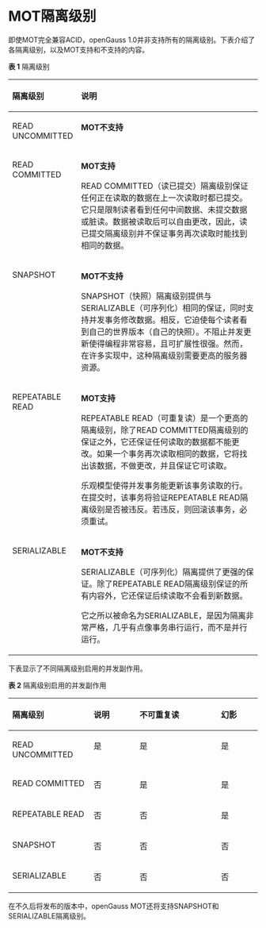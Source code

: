 # MOT隔离级别<a name="ZH-CN_TOPIC_0280525158"></a>

即使MOT完全兼容ACID，openGauss 1.0并非支持所有的隔离级别。下表介绍了各隔离级别，以及MOT支持和不支持的内容。

**表 1**  隔离级别

<a name="table9960143"></a>
<table><thead align="left"><tr id="row28427054"><th class="cellrowborder" valign="top" width="24.242424242424242%" id="mcps1.2.3.1.1"><p id="p20890046"><a name="p20890046"></a><a name="p20890046"></a>隔离级别</p>
</th>
<th class="cellrowborder" valign="top" width="75.75757575757575%" id="mcps1.2.3.1.2"><p id="p14372146"><a name="p14372146"></a><a name="p14372146"></a>说明</p>
</th>
</tr>
</thead>
<tbody><tr id="row23293171"><td class="cellrowborder" valign="top" width="24.242424242424242%" headers="mcps1.2.3.1.1 "><p id="p7698664"><a name="p7698664"></a><a name="p7698664"></a>READ UNCOMMITTED</p>
</td>
<td class="cellrowborder" valign="top" width="75.75757575757575%" headers="mcps1.2.3.1.2 "><p id="p19612025"><a name="p19612025"></a><a name="p19612025"></a><strong id="b42290504"><a name="b42290504"></a><a name="b42290504"></a>MOT不支持</strong></p>
</td>
</tr>
<tr id="row2978832"><td class="cellrowborder" valign="top" width="24.242424242424242%" headers="mcps1.2.3.1.1 "><p id="p39958824"><a name="p39958824"></a><a name="p39958824"></a>READ COMMITTED</p>
</td>
<td class="cellrowborder" valign="top" width="75.75757575757575%" headers="mcps1.2.3.1.2 "><p id="p15439288"><a name="p15439288"></a><a name="p15439288"></a><strong id="b4735869"><a name="b4735869"></a><a name="b4735869"></a>MOT支持</strong></p>
<p id="p48061109"><a name="p48061109"></a><a name="p48061109"></a>READ COMMITTED（读已提交）隔离级别保证任何正在读取的数据在上一次读取时都已提交。它只是限制读者看到任何中间数据、未提交数据或脏读。数据被读取后可以自由更改，因此，读已提交隔离级别并不保证事务再次读取时能找到相同的数据。</p>
</td>
</tr>
<tr id="row29896802"><td class="cellrowborder" valign="top" width="24.242424242424242%" headers="mcps1.2.3.1.1 "><p id="p5721932"><a name="p5721932"></a><a name="p5721932"></a>SNAPSHOT</p>
</td>
<td class="cellrowborder" valign="top" width="75.75757575757575%" headers="mcps1.2.3.1.2 "><p id="p60823375"><a name="p60823375"></a><a name="p60823375"></a><strong id="b10539465"><a name="b10539465"></a><a name="b10539465"></a>MOT不支持</strong></p>
<p id="p48390307"><a name="p48390307"></a><a name="p48390307"></a>SNAPSHOT（快照）隔离级别提供与SERIALIZABLE（可序列化）相同的保证，同时支持并发事务修改数据。相反，它迫使每个读者看到自己的世界版本（自己的快照）。不阻止并发更新使得编程非常容易，且可扩展性很强。然而，在许多实现中，这种隔离级别需要更高的服务器资源。</p>
</td>
</tr>
<tr id="row32859581"><td class="cellrowborder" valign="top" width="24.242424242424242%" headers="mcps1.2.3.1.1 "><p id="p44380409"><a name="p44380409"></a><a name="p44380409"></a>REPEATABLE READ</p>
</td>
<td class="cellrowborder" valign="top" width="75.75757575757575%" headers="mcps1.2.3.1.2 "><p id="p38043373"><a name="p38043373"></a><a name="p38043373"></a><strong id="b6846044"><a name="b6846044"></a><a name="b6846044"></a>MOT支持</strong></p>
<p id="p17658712"><a name="p17658712"></a><a name="p17658712"></a>REPEATABLE READ（可重复读）是一个更高的隔离级别，除了READ COMMITTED隔离级别的保证之外，它还保证任何读取的数据都不能更改。如果一个事务再次读取相同的数据，它将找出该数据，不做更改，并且保证它可读取。</p>
<p id="p24710688"><a name="p24710688"></a><a name="p24710688"></a>乐观模型使得并发事务能更新该事务读取的行。在提交时，该事务将验证REPEATABLE READ隔离级别是否被违反。若违反，则回滚该事务，必须重试。</p>
</td>
</tr>
<tr id="row21069601"><td class="cellrowborder" valign="top" width="24.242424242424242%" headers="mcps1.2.3.1.1 "><p id="p28916126"><a name="p28916126"></a><a name="p28916126"></a>SERIALIZABLE</p>
</td>
<td class="cellrowborder" valign="top" width="75.75757575757575%" headers="mcps1.2.3.1.2 "><p id="p60504888"><a name="p60504888"></a><a name="p60504888"></a><strong id="b7673083"><a name="b7673083"></a><a name="b7673083"></a>MOT不支持</strong></p>
<p id="p17539978"><a name="p17539978"></a><a name="p17539978"></a>SERIALIZABLE（可序列化）隔离提供了更强的保证。除了REPEATABLE READ隔离级别保证的所有内容外，它还保证后续读取不会看到新数据。</p>
<p id="p23642081"><a name="p23642081"></a><a name="p23642081"></a>它之所以被命名为SERIALIZABLE，是因为隔离非常严格，几乎有点像事务串行运行，而不是并行运行。</p>
</td>
</tr>
</tbody>
</table>

下表显示了不同隔离级别启用的并发副作用。

**表 2**  隔离级别启用的并发副作用

<a name="table1465227"></a>
<table><thead align="left"><tr id="row30089192"><th class="cellrowborder" valign="top" width="32.6530612244898%" id="mcps1.2.5.1.1"><p id="p21305513"><a name="p21305513"></a><a name="p21305513"></a>隔离级别</p>
</th>
<th class="cellrowborder" valign="top" width="18.367346938775512%" id="mcps1.2.5.1.2"><p id="p48025031"><a name="p48025031"></a><a name="p48025031"></a>说明</p>
</th>
<th class="cellrowborder" valign="top" width="32.6530612244898%" id="mcps1.2.5.1.3"><p id="p64822313"><a name="p64822313"></a><a name="p64822313"></a>不可重复读</p>
</th>
<th class="cellrowborder" valign="top" width="16.3265306122449%" id="mcps1.2.5.1.4"><p id="p16116024"><a name="p16116024"></a><a name="p16116024"></a>幻影</p>
</th>
</tr>
</thead>
<tbody><tr id="row30329563"><td class="cellrowborder" valign="top" width="32.6530612244898%" headers="mcps1.2.5.1.1 "><p id="p40775547"><a name="p40775547"></a><a name="p40775547"></a>READ UNCOMMITTED</p>
</td>
<td class="cellrowborder" valign="top" width="18.367346938775512%" headers="mcps1.2.5.1.2 "><p id="p14484991"><a name="p14484991"></a><a name="p14484991"></a>是</p>
</td>
<td class="cellrowborder" valign="top" width="32.6530612244898%" headers="mcps1.2.5.1.3 "><p id="p32433616"><a name="p32433616"></a><a name="p32433616"></a>是</p>
</td>
<td class="cellrowborder" valign="top" width="16.3265306122449%" headers="mcps1.2.5.1.4 "><p id="p9877205"><a name="p9877205"></a><a name="p9877205"></a>是</p>
</td>
</tr>
<tr id="row21785982"><td class="cellrowborder" valign="top" width="32.6530612244898%" headers="mcps1.2.5.1.1 "><p id="p19834157"><a name="p19834157"></a><a name="p19834157"></a>READ COMMITTED</p>
</td>
<td class="cellrowborder" valign="top" width="18.367346938775512%" headers="mcps1.2.5.1.2 "><p id="p63062917"><a name="p63062917"></a><a name="p63062917"></a>否</p>
</td>
<td class="cellrowborder" valign="top" width="32.6530612244898%" headers="mcps1.2.5.1.3 "><p id="p7822637"><a name="p7822637"></a><a name="p7822637"></a>是</p>
</td>
<td class="cellrowborder" valign="top" width="16.3265306122449%" headers="mcps1.2.5.1.4 "><p id="p29653837"><a name="p29653837"></a><a name="p29653837"></a>是</p>
</td>
</tr>
<tr id="row65557946"><td class="cellrowborder" valign="top" width="32.6530612244898%" headers="mcps1.2.5.1.1 "><p id="p8593410"><a name="p8593410"></a><a name="p8593410"></a>REPEATABLE READ</p>
</td>
<td class="cellrowborder" valign="top" width="18.367346938775512%" headers="mcps1.2.5.1.2 "><p id="p24977623"><a name="p24977623"></a><a name="p24977623"></a>否</p>
</td>
<td class="cellrowborder" valign="top" width="32.6530612244898%" headers="mcps1.2.5.1.3 "><p id="p9921568"><a name="p9921568"></a><a name="p9921568"></a>否</p>
</td>
<td class="cellrowborder" valign="top" width="16.3265306122449%" headers="mcps1.2.5.1.4 "><p id="p65449542"><a name="p65449542"></a><a name="p65449542"></a>是</p>
</td>
</tr>
<tr id="row52174967"><td class="cellrowborder" valign="top" width="32.6530612244898%" headers="mcps1.2.5.1.1 "><p id="p65422770"><a name="p65422770"></a><a name="p65422770"></a>SNAPSHOT</p>
</td>
<td class="cellrowborder" valign="top" width="18.367346938775512%" headers="mcps1.2.5.1.2 "><p id="p64753022"><a name="p64753022"></a><a name="p64753022"></a>否</p>
</td>
<td class="cellrowborder" valign="top" width="32.6530612244898%" headers="mcps1.2.5.1.3 "><p id="p10503426"><a name="p10503426"></a><a name="p10503426"></a>否</p>
</td>
<td class="cellrowborder" valign="top" width="16.3265306122449%" headers="mcps1.2.5.1.4 "><p id="p45471207"><a name="p45471207"></a><a name="p45471207"></a>否</p>
</td>
</tr>
<tr id="row6587685"><td class="cellrowborder" valign="top" width="32.6530612244898%" headers="mcps1.2.5.1.1 "><p id="p63840510"><a name="p63840510"></a><a name="p63840510"></a>SERIALIZABLE</p>
</td>
<td class="cellrowborder" valign="top" width="18.367346938775512%" headers="mcps1.2.5.1.2 "><p id="p3698827"><a name="p3698827"></a><a name="p3698827"></a>否</p>
</td>
<td class="cellrowborder" valign="top" width="32.6530612244898%" headers="mcps1.2.5.1.3 "><p id="p31169589"><a name="p31169589"></a><a name="p31169589"></a>否</p>
</td>
<td class="cellrowborder" valign="top" width="16.3265306122449%" headers="mcps1.2.5.1.4 "><p id="p41708771"><a name="p41708771"></a><a name="p41708771"></a>否</p>
</td>
</tr>
</tbody>
</table>

在不久后将发布的版本中，openGauss MOT还将支持SNAPSHOT和SERIALIZABLE隔离级别。


